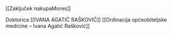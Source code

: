 
[[Zaključek nakupaMores]]

Doktorica
[[IVANA AGATIĆ RAŠKOVIĆ]]
[[Ordinacija općeobiteljske medicine – Ivana Agatić Rašković]]

